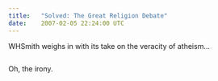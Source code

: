 ```yaml
---
title:   "Solved: The Great Religion Debate"
date:    2007-02-05 22:24:00 UTC
---
```


WHSmith weighs in with its take on the veracity of atheism...

<a onblur="try {parent.deselectBloggerImageGracefully();} catch(e) {}" href="http://bp2.blogger.com/_Wywrr60_Hxc/Rcev_kmz-QI/AAAAAAAAAAk/dpyavpW0-98/s1600-h/DSC00626.JPG"><img style="cursor: pointer;" src="http://bp2.blogger.com/_Wywrr60_Hxc/Rcev_kmz-QI/AAAAAAAAAAk/dpyavpW0-98/s400/DSC00626.JPG" alt="" id="BLOGGER_PHOTO_ID_5028181015675533570" border="0" /></a>

Oh, the irony.